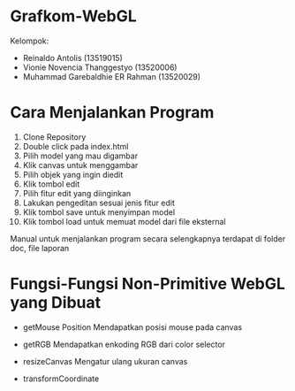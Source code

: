# Grafkom-WebGL
Kelompok:
- Reinaldo Antolis				        (13519015)
- Vionie Novencia Thanggestyo			(13520006)
- Muhammad Garebaldhie ER Rahman		(13520029)

# Cara Menjalankan Program
1. Clone Repository
2. Double click pada index.html
3. Pilih model yang mau digambar
4. Klik canvas untuk menggambar
5. Pilih objek yang ingin diedit
6. Klik tombol edit
7. Pilih fitur edit yang diinginkan
8. Lakukan pengeditan sesuai jenis fitur edit
9. Klik tombol save untuk menyimpan model
10. Klik tombol load untuk memuat model dari file eksternal

Manual untuk menjalankan program secara selengkapnya terdapat di folder doc, file laporan

# Fungsi-Fungsi Non-Primitive WebGL yang Dibuat
- getMouse Position
Mendapatkan posisi mouse pada canvas

- getRGB
Mendapatkan enkoding RGB dari color selector

- resizeCanvas
Mengatur ulang ukuran canvas

- transformCoordinate



